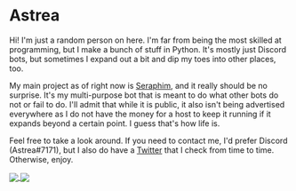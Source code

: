 # Astrea

Hi! I'm just a random person on here. I'm far from being the most skilled at programming, but I make a bunch of stuff in Python. It's mostly just Discord bots, but sometimes I expand out a bit and dip my toes into other places, too.

My main project as of right now is [Seraphim](https://github.com/Astrea49/Seraphim-Bot), and it really should be no surprise. It's my multi-purpose bot that is meant to do what other bots do not or fail to do. I'll admit that while it is public, it also isn't being advertised everywhere as I do not have the money for a host to keep it running if it expands beyond a certain point. I guess that's how life is.

Feel free to take a look around. If you need to contact me, I'd prefer Discord (Astrea#7171), but I also do have a [Twitter](https://twitter.com/Astrea49) that I check from time to time. Otherwise, enjoy.

<a href="https://github.com/Astrea49">
  <img align="center" src="https://github-readme-stats.vercel.app/api?username=Astrea49&show_icons=true&theme=dark" />
</a>
<a href="https://github.com/Astrea49">
  <img align="center" src="https://github-readme-stats.vercel.app/api/top-langs/?username=Astrea49&layout=compact&exclude_repo=DH-Season-6-Archive,PD-Season-1-Archive,PD-Season-2-Archive,DH-Season-7-Archive,DH-Season-8-Archive,DHGeneralArchive,PD-Season-3-Archive&theme=dark" />
</a>
